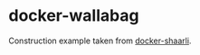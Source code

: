 # docker-wallabag

Construction example taken from [docker-shaarli](https://github.com/AlbanMontaigu/docker-shaarli).
